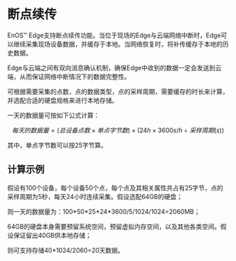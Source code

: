 # 断点续传

EnOS™ Edge支持断点续传功能。当位于现场的Edge与云端网络中断时，Edge可以继续采集现场设备数据，并缓存于本地。当网络恢复时，将补传缓存于本地的历史数据。

Edge与云端之间有双向消息确认机制，确保Edge中收到的数据一定会发送到云端，从而保证网络中断情况下的数据完整性。

可根据需要采集的点数，点的数据类型，点的采样周期，需要缓存的时长来计算，并选配合适的硬盘规格来进行本地存储。

一天的数据量可按如下公式计算：

$$每天的数据量 = (总设备点数 \times 单点字节数) \times (24h \times 3600s/h \div 采样周期(s))$$

其中，单点字节数可以按25字节算。

## 计算示例

假设有100个设备，每个设备50个点，每个点及其相关属性共占有25字节，点的采样周期为5秒，每天24小时连续采集。假设选配64GB的硬盘；

则一天的数据量为：100\*50\*25\*24\*3600/5/1024/1024=2060MB；

64GB的硬盘本身需要预留系统空间，预留虚拟内存空间，以及其他各类空间。假设保证留出40GB供本地存储；

则可支持存储40\*1024/2060=20天数据。
